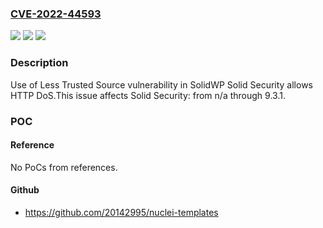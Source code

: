 ### [CVE-2022-44593](https://cve.mitre.org/cgi-bin/cvename.cgi?name=CVE-2022-44593)
![](https://img.shields.io/static/v1?label=Product&message=Solid%20Security&color=blue)
![](https://img.shields.io/static/v1?label=Version&message=n%2Fa&color=blue)
![](https://img.shields.io/static/v1?label=Vulnerability&message=CWE-348%20Use%20of%20Less%20Trusted%20Source&color=brighgreen)

### Description

Use of Less Trusted Source vulnerability in SolidWP Solid Security allows HTTP DoS.This issue affects Solid Security: from n/a through 9.3.1.

### POC

#### Reference
No PoCs from references.

#### Github
- https://github.com/20142995/nuclei-templates

